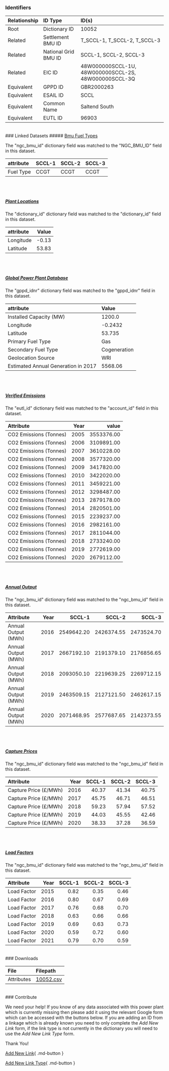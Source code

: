 ### Identifiers

| Relationship   | ID Type              | ID(s)                                                |
|:---------------|:---------------------|:-----------------------------------------------------|
| Root           | Dictionary ID        | 10052                                                |
| Related        | Settlement BMU ID    | T_SCCL-1, T_SCCL-2, T_SCCL-3                         |
| Related        | National Grid BMU ID | SCCL-1, SCCL-2, SCCL-3                               |
| Related        | EIC ID               | 48W000000SCCL-1U, 48W000000SCCL-2S, 48W000000SCCL-3Q |
| Equivalent     | GPPD ID              | GBR2000263                                           |
| Equivalent     | ESAIL ID             | SCCL                                                 |
| Equivalent     | Common Name          | Saltend South                                        |
| Equivalent     | EUTL ID              | 96903                                                |

<br>
### Linked Datasets
##### <a href="https://osuked.github.io/Power-Station-Dictionary/datasets/bmu-fuel-types">Bmu Fuel Types</a>



The "ngc_bmu_id" dictionary field was matched to the "NGC_BMU_ID" field in this dataset.

| attribute   | SCCL-1   | SCCL-2   | SCCL-3   |
|:------------|:---------|:---------|:---------|
| Fuel Type   | CCGT     | CCGT     | CCGT     |

<br><br>
##### <a href="https://osuked.github.io/Power-Station-Dictionary/datasets/plant-locations">Plant Locations</a>



The "dictionary_id" dictionary field was matched to the "dictionary_id" field in this dataset.

| attribute   |   Value |
|:------------|--------:|
| Longitude   |   -0.13 |
| Latitude    |   53.83 |

<br><br>
##### <a href="https://osuked.github.io/Power-Station-Dictionary/datasets/global-power-plant-database">Global Power Plant Database</a>



The "gppd_idnr" dictionary field was matched to the "gppd_idnr" field in this dataset.

| attribute                           | Value        |
|:------------------------------------|:-------------|
| Installed Capacity (MW)             | 1200.0       |
| Longitude                           | -0.2432      |
| Latitude                            | 53.735       |
| Primary Fuel Type                   | Gas          |
| Secondary Fuel Type                 | Cogeneration |
| Geolocation Source                  | WRI          |
| Estimated Annual Generation in 2017 | 5568.06      |

<br><br>
##### <a href="https://osuked.github.io/Power-Station-Dictionary/datasets/verified-emissions">Verified Emissions</a>



The "eutl_id" dictionary field was matched to the "account_id" field in this dataset.

| Attribute              |   Year |      value |
|:-----------------------|-------:|-----------:|
| CO2 Emissions (Tonnes) |   2005 | 3553376.00 |
| CO2 Emissions (Tonnes) |   2006 | 3109891.00 |
| CO2 Emissions (Tonnes) |   2007 | 3610228.00 |
| CO2 Emissions (Tonnes) |   2008 | 3577320.00 |
| CO2 Emissions (Tonnes) |   2009 | 3417820.00 |
| CO2 Emissions (Tonnes) |   2010 | 3422020.00 |
| CO2 Emissions (Tonnes) |   2011 | 3459221.00 |
| CO2 Emissions (Tonnes) |   2012 | 3298487.00 |
| CO2 Emissions (Tonnes) |   2013 | 2879178.00 |
| CO2 Emissions (Tonnes) |   2014 | 2820501.00 |
| CO2 Emissions (Tonnes) |   2015 | 2239237.00 |
| CO2 Emissions (Tonnes) |   2016 | 2982161.00 |
| CO2 Emissions (Tonnes) |   2017 | 2811044.00 |
| CO2 Emissions (Tonnes) |   2018 | 2733240.00 |
| CO2 Emissions (Tonnes) |   2019 | 2772619.00 |
| CO2 Emissions (Tonnes) |   2020 | 2679112.00 |

<br><br>
##### <a href="https://osuked.github.io/Power-Station-Dictionary/datasets/annual-output">Annual Output</a>



The "ngc_bmu_id" dictionary field was matched to the "ngc_bmu_id" field in this dataset.

| Attribute           |   Year |     SCCL-1 |     SCCL-2 |     SCCL-3 |
|:--------------------|-------:|-----------:|-----------:|-----------:|
| Annual Output (MWh) |   2016 | 2549642.20 | 2426374.55 | 2473524.70 |
| Annual Output (MWh) |   2017 | 2667192.10 | 2191379.10 | 2176856.65 |
| Annual Output (MWh) |   2018 | 2093050.10 | 2219639.25 | 2269712.15 |
| Annual Output (MWh) |   2019 | 2463509.15 | 2127121.50 | 2462617.15 |
| Annual Output (MWh) |   2020 | 2071468.95 | 2577687.65 | 2142373.55 |

<br><br>
##### <a href="https://osuked.github.io/Power-Station-Dictionary/datasets/capture-prices">Capture Prices</a>



The "ngc_bmu_id" dictionary field was matched to the "ngc_bmu_id" field in this dataset.

| Attribute             |   Year |   SCCL-1 |   SCCL-2 |   SCCL-3 |
|:----------------------|-------:|---------:|---------:|---------:|
| Capture Price (£/MWh) |   2016 |    40.37 |    41.34 |    40.75 |
| Capture Price (£/MWh) |   2017 |    45.75 |    46.71 |    46.51 |
| Capture Price (£/MWh) |   2018 |    59.23 |    57.94 |    57.52 |
| Capture Price (£/MWh) |   2019 |    44.03 |    45.55 |    42.46 |
| Capture Price (£/MWh) |   2020 |    38.33 |    37.28 |    36.59 |

<br><br>
##### <a href="https://osuked.github.io/Power-Station-Dictionary/datasets/load-factors">Load Factors</a>



The "ngc_bmu_id" dictionary field was matched to the "ngc_bmu_id" field in this dataset.

| Attribute   |   Year |   SCCL-1 |   SCCL-2 |   SCCL-3 |
|:------------|-------:|---------:|---------:|---------:|
| Load Factor |   2015 |     0.82 |     0.35 |     0.46 |
| Load Factor |   2016 |     0.80 |     0.67 |     0.69 |
| Load Factor |   2017 |     0.76 |     0.68 |     0.70 |
| Load Factor |   2018 |     0.63 |     0.66 |     0.66 |
| Load Factor |   2019 |     0.69 |     0.63 |     0.73 |
| Load Factor |   2020 |     0.59 |     0.72 |     0.60 |
| Load Factor |   2021 |     0.79 |     0.70 |     0.59 |


<br>
### Downloads


| File       | Filepath                                                                              |
|:-----------|:--------------------------------------------------------------------------------------|
| Attributes | [10052.csv](https://osuked.github.io/Power-Station-Dictionary/object_attrs/10052.csv) |


<br>
### Contribute

We need your help! If you know of any data associated with this power plant which is currently missing then please add it using the relevant Google form which can be accessed with the buttons below.  If you are adding an ID from a linkage which is already known you need to only complete the *Add New Link* form, if the link type is not currently in the dictionary you will need to use the *Add New Link Type* form.

Thank You!

[Add New Link](https://docs.google.com/forms/d/e/1FAIpQLSc5jRsQ7NgiLLXbwo9PUdwTQyuqbRwThltG56-o6NVSe7E_nw/viewform?usp=pp_url&entry.251912331=10052){ .md-button }

[Add New Link Type](https://docs.google.com/forms/d/e/1FAIpQLSdQfLmfOR0Vw4Z7gDQAIhBbqIifd1RuSFPKmDQpROhOqjo7ew/viewform?usp=pp_url&entry.2141539628=10052){ .md-button }